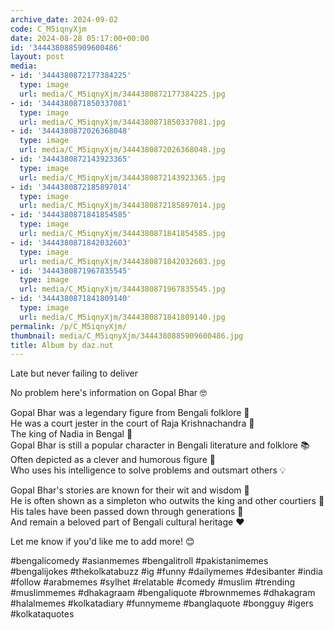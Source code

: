 ```yaml
---
archive_date: 2024-09-02
code: C_M5iqnyXjm
date: 2024-08-28 05:17:00+00:00
id: '3444380885909600486'
layout: post
media:
- id: '3444380872177384225'
  type: image
  url: media/C_M5iqnyXjm/3444380872177384225.jpg
- id: '3444380871850337081'
  type: image
  url: media/C_M5iqnyXjm/3444380871850337081.jpg
- id: '3444380872026368048'
  type: image
  url: media/C_M5iqnyXjm/3444380872026368048.jpg
- id: '3444380872143923365'
  type: image
  url: media/C_M5iqnyXjm/3444380872143923365.jpg
- id: '3444380872185897014'
  type: image
  url: media/C_M5iqnyXjm/3444380872185897014.jpg
- id: '3444380871841854585'
  type: image
  url: media/C_M5iqnyXjm/3444380871841854585.jpg
- id: '3444380871842032603'
  type: image
  url: media/C_M5iqnyXjm/3444380871842032603.jpg
- id: '3444380871967835545'
  type: image
  url: media/C_M5iqnyXjm/3444380871967835545.jpg
- id: '3444380871841809140'
  type: image
  url: media/C_M5iqnyXjm/3444380871841809140.jpg
permalink: /p/C_M5iqnyXjm/
thumbnail: media/C_M5iqnyXjm/3444380885909600486.jpg
title: Album by daz.nut
---
```


Late but never failing to deliver   
  
No problem here's information on Gopal Bhar 🤓  
  
Gopal Bhar was a legendary figure from Bengali folklore 🌟  
He was a court jester in the court of Raja Krishnachandra 👑  
The king of Nadia in Bengal 🏰  
Gopal Bhar is still a popular character in Bengali literature and folklore 📚  
Often depicted as a clever and humorous figure 🤣  
Who uses his intelligence to solve problems and outsmart others 💡  
  
Gopal Bhar's stories are known for their wit and wisdom 💫  
He is often shown as a simpleton who outwits the king and other courtiers 🤪  
His tales have been passed down through generations 👫  
And remain a beloved part of Bengali cultural heritage ❤️  
  
Let me know if you'd like me to add more! 😊  
  
#bengalicomedy #asianmemes #bengalitroll #pakistanimemes #bengalijokes #thekolkatabuzz #ig #funny #dailymemes #desibanter #india #follow #arabmemes #sylhet #relatable #comedy #muslim #trending #muslimmemes #dhakagraam #bengaliquote #brownmemes #dhakagram #halalmemes #kolkatadiary #funnymeme #banglaquote #bongguy #igers #kolkataquotes